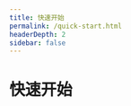 ```yaml
---
title: 快速开始
permalink: /quick-start.html
headerDepth: 2
sidebar: false
---
```


# 快速开始

<!-- @include: ../README.md#quick-start -->

